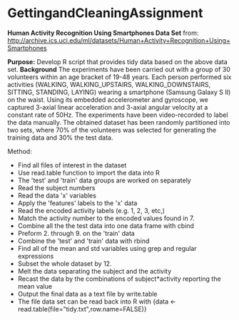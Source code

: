 # GettingandCleaningAssignment
**Human Activity Recognition Using Smartphones Data Set**
 from: http://archive.ics.uci.edu/ml/datasets/Human+Activity+Recognition+Using+Smartphones

**Purpose:** Develop R script that provides tidy data based on the above data set.
**Background**
The experiments have been carried out with a group of 30 volunteers within an age bracket of 19-48 years. Each person performed six activities (WALKING, WALKING_UPSTAIRS, WALKING_DOWNSTAIRS, SITTING, STANDING, LAYING) wearing a smartphone (Samsung Galaxy S II) on the waist. Using its embedded accelerometer and gyroscope, we captured 3-axial linear acceleration and 3-axial angular velocity at a constant rate of 50Hz. The experiments have been video-recorded to label the data manually. The obtained dataset has been randomly partitioned into two sets, where 70% of the volunteers was selected for generating the training data and 30% the test data.

Method: 
- Find all files of interest in the dataset
- Use read.table function to import the data into R
- The 'test' and 'train' data groups are worked on separately
- Read the subject numbers
- Read the data 'x' variables
- Apply the 'features' labels to the 'x' data
- Read the encoded activity labels (e.g. 1, 2, 3, etc,)
- Match the activity number to the encoded values found in 7.
- Combine all the the test data into one data frame with cbind
- Preform 2. through 9. on the 'train' data
- Combine the 'test' and 'train' data with rbind
- Find all of the mean and std variables using grep and regular expressions
- Subset the whole dataset by 12.
- Melt the data separating the subject and the activity
- Recast the data by the combinations of subject*activity reporting the mean value
- Output the final data as a text file by write.table
- The file data set can be read back into R with {data <- read.table(file="tidy.txt",row.name=FALSE)}
